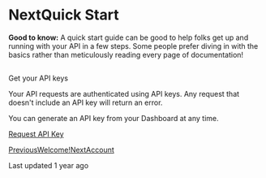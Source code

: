 # NextQuick Start

**Good to know:** A quick start guide can be good to help folks get up and running with your API in a few steps. Some people prefer diving in with the basics rather than meticulously reading every page of documentation!

## 

[](#get-your-api-keys)

Get your API keys

Your API requests are authenticated using API keys. Any request that doesn't include an API key will return an error.

You can generate an API key from your Dashboard at any time.

[Request API Key](http://developer.providusbank.com/users/register)

[PreviousWelcome!](/)[NextAccount](/account)

Last updated 1 year ago
